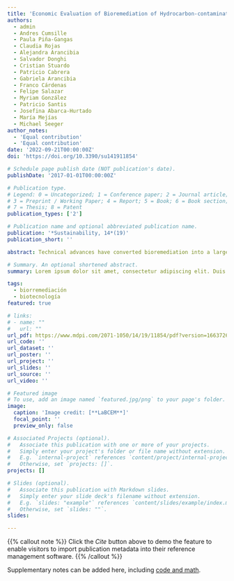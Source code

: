 ```yaml
---
title: 'Economic Evaluation of Bioremediation of Hydrocarbon-contaminated Urban Soils in Chile.'
authors:
  - admin
  - Andres Cumsille
  - Paula Piña-Gangas
  - Claudia Rojas
  - Alejandra Arancibia
  - Salvador Donghi
  - Cristian Stuardo
  - Patricio Cabrera
  - Gabriela Arancibia
  - Franco Cárdenas
  - Felipe Salazar
  - Myriam González
  - Patricio Santis
  - Josefina Abarca-Hurtado
  - María Mejías
  - Michael Seeger 
author_notes:
  - 'Equal contribution'
  - 'Equal contribution'
date: '2022-09-21T00:00:00Z'
doi: 'https://doi.org/10.3390/su141911854'

# Schedule page publish date (NOT publication's date).
publishDate: '2017-01-01T00:00:00Z'

# Publication type.
# Legend: 0 = Uncategorized; 1 = Conference paper; 2 = Journal article;
# 3 = Preprint / Working Paper; 4 = Report; 5 = Book; 6 = Book section;
# 7 = Thesis; 8 = Patent
publication_types: ['2']

# Publication name and optional abbreviated publication name.
publication: '*Sustainability, 14*(19)'
publication_short: ''

abstract: Technical advances have converted bioremediation into a large-scale ecosystem service suitable for the treatment of polluted soils worldwide; however, its application in Chile is scarce. The main hurdles that must be addressed include the capacities of such approaches for the treatment of polluted soils, the lack of knowledge about key factors affecting bioremediation costs and the lack of a legal framework to regulate this activity. In this study, the economic performance of the bioremediation of chronically hydrocarbon-polluted urban soils based on bioaugmentation, biostimulation or the combination of both approaches projected to an industrial scale was evaluated. The cost of bioremediation ranged between USD 50.7 and USD 310.4 per m3 of contaminated soil. In addition, the items and activities that had the most significant impacts on the final bioremediation cost, such as compost for biostimulation and bacterial growth media for bioaugmentation-based approaches, were identified. The projected costs were compared against an extensive database of 130 soil bioremediation projects. The bioremediation treatment costs fell within the top 60% of the more expensive projects, highlighting the high effort involved in bioremediation of chronically contaminated soils. This framework can facilitate the decision making of entrepreneurs, consultants, researchers and governmental authorities when launching initiatives to develop a local bioremediation industry capable of cleaning up a high number of polluted sites in Chile.

# Summary. An optional shortened abstract.
summary: Lorem ipsum dolor sit amet, consectetur adipiscing elit. Duis posuere tellus ac convallis placerat. Proin tincidunt magna sed ex sollicitudin condimentum.

tags:
  - biorremediación
  - biotecnología
featured: true

# links:
# - name: ""
#   url: ""
url_pdf: https://www.mdpi.com/2071-1050/14/19/11854/pdf?version=1663726039
url_code: ''
url_dataset: ''
url_poster: ''
url_project: ''
url_slides: ''
url_source: ''
url_video: ''

# Featured image
# To use, add an image named `featured.jpg/png` to your page's folder.
image:
  caption: 'Image credit: [**LaBCEM**]'
  focal_point: ''
  preview_only: false

# Associated Projects (optional).
#   Associate this publication with one or more of your projects.
#   Simply enter your project's folder or file name without extension.
#   E.g. `internal-project` references `content/project/internal-project/index.md`.
#   Otherwise, set `projects: []`.
projects: []

# Slides (optional).
#   Associate this publication with Markdown slides.
#   Simply enter your slide deck's filename without extension.
#   E.g. `slides: "example"` references `content/slides/example/index.md`.
#   Otherwise, set `slides: ""`.
slides:

---
```


{{% callout note %}}
Click the _Cite_ button above to demo the feature to enable visitors to import publication metadata into their reference management software.
{{% /callout %}}

Supplementary notes can be added here, including [code and math](https://wowchemy.com/docs/content/writing-markdown-latex/).

